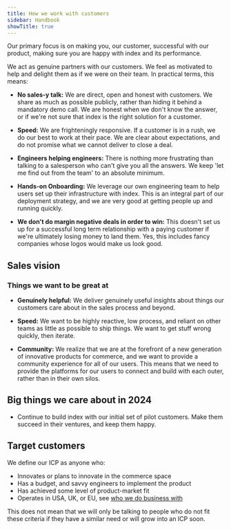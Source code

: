 ```yaml
---
title: How we work with customers
sidebar: Handbook
showTitle: true
---
```


Our primary focus is on making you, our customer, successful with our product, making sure you are happy with index and its performance.

We act as genuine partners with our customers. We feel as motivated to help and delight them as if we were on their team. In practical terms, this means:

- **No sales-y talk:** We are direct, open and honest with customers. We share as much as possible publicly, rather than hiding it behind a mandatory demo call. We are honest when we don't know the answer, or if we're not sure that index is the right solution for a customer.

- **Speed:** We are frighteningly responsive. If a customer is in a rush, we do our best to work at their pace. We are clear about expectations, and do not promise what we cannot deliver to close a deal. 

- **Engineers helping engineers:** There is nothing more frustrating than talking to a salesperson who can't give you all the answers. We keep 'let me find out from the team' to an absolute minimum.

- **Hands-on Onboarding:** We leverage our own engineering team to help users set up their infrastructure with index. This is an integral part of our deployment strategy, and we are very good at getting people up and running quickly.

- **We don't do margin negative deals in order to win:** This doesn't set us up for a successful long term relationship with a paying customer if we're ultimately losing money to land them. Yes, this includes fancy companies whose logos would make us look good. 

## Sales vision 

### Things we want to be great at

- **Genuinely helpful:** We deliver genuinely useful insights about things our customers care about in the sales process and beyond.

- **Speed:** We want to be highly reactive, low process, and reliant on other teams as little as possible to ship things. We want to get stuff wrong quickly, then iterate. 

- **Community:** We realize that we are at the forefront of a new generation of innovative products for commerce, and we want to provide a community experience for all of our users. This means that we need to provide the platforms for our users to connect and build with each outer, rather than in their own silos.

## Big things we care about in 2024

- Continue to build index with our initial set of pilot customers. Make them succeed in their ventures, and keep them happy.

## Target customers

We define our ICP as anyone who:
- Innovates or plans to innovate in the commerce space
- Has a budget, and savvy engineers to implement the product
- Has achieved some level of product-market fit
- Operates in USA, UK, or EU, see [who we do business with](/handbook/who-we-do-business-with)

This does not mean that we will only be talking to people who do not fit these criteria if they have a similar need or will grow into an ICP soon.